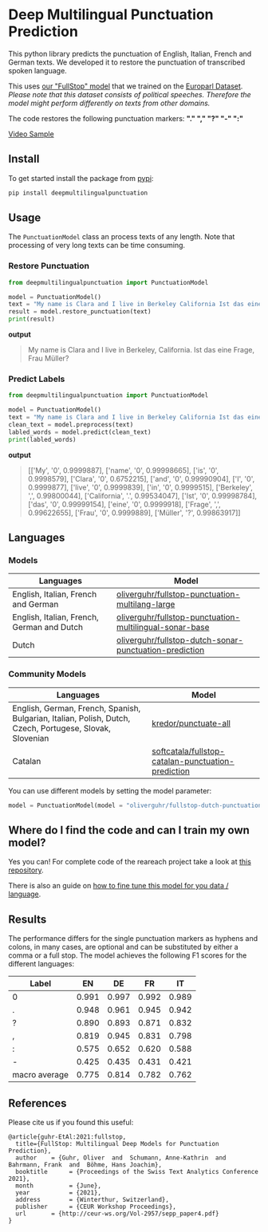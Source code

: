 # Deep Multilingual Punctuation Prediction

This python library predicts the punctuation of English, Italian, French and German texts. We developed it to restore the punctuation of transcribed spoken language. 

This uses [our "FullStop" model](https://huggingface.co/oliverguhr/fullstop-punctuation-multilang-large/) that we trained on the [Europarl Dataset](https://huggingface.co/datasets/wmt/europarl). *Please note that this dataset consists of political speeches. Therefore the model might perform differently on texts from other domains.*

The code restores the following punctuation markers: **"." "," "?" "-" ":"**


[Video Sample](https://user-images.githubusercontent.com/3495355/150677531-13f2037d-8673-4e34-8769-0da1784c2fe7.mp4)

## Install 

To get started install the package from [pypi](https://pypi.org/project/deepmultilingualpunctuation/):

```bash
pip install deepmultilingualpunctuation
```

## Usage
The ```PunctuationModel``` class an process texts of any length. Note that processing of very long texts can be time consuming.

### Restore Punctuation
```python
from deepmultilingualpunctuation import PunctuationModel

model = PunctuationModel()
text = "My name is Clara and I live in Berkeley California Ist das eine Frage Frau Müller"
result = model.restore_punctuation(text)
print(result)
```

**output**
> My name is Clara and I live in Berkeley, California. Ist das eine Frage, Frau Müller?


### Predict Labels 
```python
from deepmultilingualpunctuation import PunctuationModel

model = PunctuationModel()
text = "My name is Clara and I live in Berkeley California Ist das eine Frage Frau Müller"
clean_text = model.preprocess(text)
labled_words = model.predict(clean_text)
print(labled_words)
```

**output**

> [['My', '0', 0.9999887], ['name', '0', 0.99998665], ['is', '0', 0.9998579], ['Clara', '0', 0.6752215], ['and', '0', 0.99990904], ['I', '0', 0.9999877], ['live', '0', 0.9999839], ['in', '0', 0.9999515], ['Berkeley', ',', 0.99800044], ['California', '.', 0.99534047], ['Ist', '0', 0.99998784], ['das', '0', 0.99999154], ['eine', '0', 0.9999918], ['Frage', ',', 0.99622655], ['Frau', '0', 0.9999889], ['Müller', '?', 0.99863917]]

## Languages

### Models

| Languages                                  | Model                                                        |
| ------------------------------------------ | ------------------------------------------------------------ |
| English, Italian, French and German        | [oliverguhr/fullstop-punctuation-multilang-large](https://huggingface.co/oliverguhr/fullstop-punctuation-multilang-large) |
| English, Italian, French, German and Dutch | [oliverguhr/fullstop-punctuation-multilingual-sonar-base](https://huggingface.co/oliverguhr/fullstop-punctuation-multilingual-sonar-base) |
| Dutch                                      | [oliverguhr/fullstop-dutch-sonar-punctuation-prediction](https://huggingface.co/oliverguhr/fullstop-dutch-sonar-punctuation-prediction) |

### Community Models

| Languages                                  | Model                                                        |
| ------------------------------------------ | ------------------------------------------------------------ |
|English, German, French, Spanish, Bulgarian, Italian, Polish, Dutch, Czech, Portugese, Slovak, Slovenian| [kredor/punctuate-all](https://huggingface.co/kredor/punctuate-all)                                                             |
| Catalan                                    | [softcatala/fullstop-catalan-punctuation-prediction](https://huggingface.co/softcatala/fullstop-catalan-punctuation-prediction) |

You can use different models by setting the model parameter:

```python
model = PunctuationModel(model = "oliverguhr/fullstop-dutch-punctuation-prediction")
```

## Where do I find the code and can I train my own model?

Yes you can! For complete code of the reareach project take a look at [this repository](https://github.com/oliverguhr/fullstop-deep-punctuation-prediction).

There is also an guide on [how to fine tune this model for you data / language](https://github.com/oliverguhr/fullstop-deep-punctuation-prediction/blob/main/other_languages/readme.md). 


## Results 

The performance differs for the single punctuation markers as hyphens and colons, in many cases, are optional and can be substituted by either a comma or a full stop. The model achieves the following F1 scores for the different languages:

| Label         | EN    | DE    | FR    | IT    |
| ------------- | ----- | ----- | ----- | ----- |
| 0             | 0.991 | 0.997 | 0.992 | 0.989 |
| .             | 0.948 | 0.961 | 0.945 | 0.942 |
| ?             | 0.890 | 0.893 | 0.871 | 0.832 |
| ,             | 0.819 | 0.945 | 0.831 | 0.798 |
| :             | 0.575 | 0.652 | 0.620 | 0.588 |
| -             | 0.425 | 0.435 | 0.431 | 0.421 |
| macro average | 0.775 | 0.814 | 0.782 | 0.762 |



## References
Please cite us if you found this useful:

```
@article{guhr-EtAl:2021:fullstop,
  title={FullStop: Multilingual Deep Models for Punctuation Prediction},
  author    = {Guhr, Oliver  and  Schumann, Anne-Kathrin  and  Bahrmann, Frank  and  Böhme, Hans Joachim},
  booktitle      = {Proceedings of the Swiss Text Analytics Conference 2021},
  month          = {June},
  year           = {2021},
  address        = {Winterthur, Switzerland},
  publisher      = {CEUR Workshop Proceedings},  
  url       = {http://ceur-ws.org/Vol-2957/sepp_paper4.pdf}
}
```
